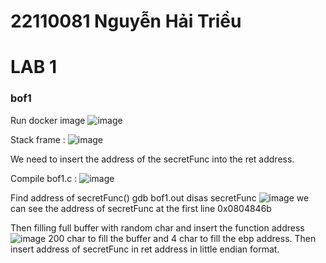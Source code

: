 # 22110081 Nguyễn Hải Triều
# LAB 1
### bof1

Run docker image
![image](https://github.com/user-attachments/assets/552b0078-23b4-468c-9d13-0a357afad949)

Stack frame :
![image](https://github.com/user-attachments/assets/574a5843-b5b0-4e53-9744-a091bc62d8f9)



We need to insert the address of the secretFunc into the ret address.

Compile bof1.c :
![image](https://github.com/user-attachments/assets/2aa98ed4-271f-429a-b82a-192b34aed065)

Find address of secretFunc()
gdb bof1.out
disas secretFunc
![image](https://github.com/user-attachments/assets/4e0cd049-de1f-41b8-9a89-4f5441b44d0d)
we can see the address of secretFunc at the first line 0x0804846b

Then filling full buffer with random char and insert the function address
![image](https://github.com/user-attachments/assets/e21f426c-792e-4ebd-8f87-219a2d1f125d)
200 char to fill the buffer and 4 char to fill the ebp address. Then insert address of secretFunc 
in ret address in little endian format.

